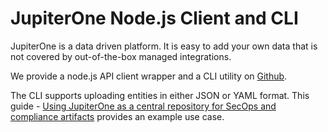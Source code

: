 # JupiterOne Node.js Client and CLI

JupiterOne is a data driven platform. It is easy to add your own data that is not covered by out-of-the-box managed integrations.

We provide a node.js API client wrapper and a CLI utility on [Github](https://github.com/JupiterOne/jupiterone-client-nodejs).

The CLI supports uploading entities in either JSON or YAML format. This guide - [Using JupiterOne as a central repository for SecOps and compliance artifacts](../Security-Operations/secops-artifacts-in-j1.md) provides an example use case.
